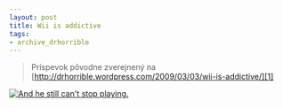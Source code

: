```yaml
---
layout: post
title: Wii is addictive
tags:
- archive_drhorrible
---
```

> Príspevok pôvodne zverejnený na [http://drhorrible.wordpress.com/2009/03/03/wii-is-addictive/][1]

[![][pic1]][2]

[1]: http://drhorrible.wordpress.com/2009/03/03/wii-is-addictive/
[2]: http://www.youtube.com/watch?v=3z1vuiy9IVo
[pic1]: wii.jpg "And he still can't stop playing."